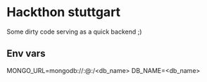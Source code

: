 # Hackthon stuttgart
Some dirty code serving as a quick backend ;)

## Env vars
MONGO_URL=mongodb://<user>:<password>@<url>:<port>/<db_name>
DB_NAME=<db_name>
